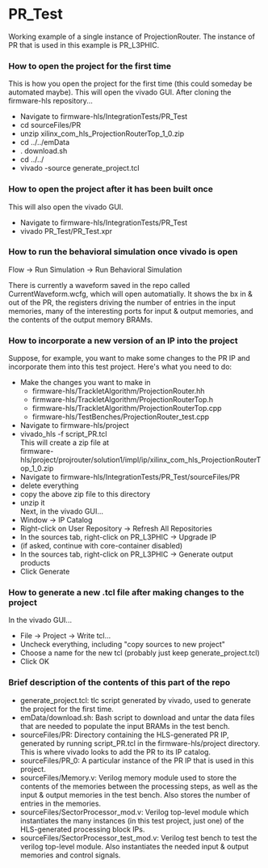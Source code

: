 # PR_Test

Working example of a single instance of ProjectionRouter. The instance of PR that is used in this example is PR_L3PHIC.

### How to open the project for the first time

This is how you open the project for the first time (this could someday be automated maybe). This will open the vivado GUI. After cloning the firmware-hls repository...

* Navigate to firmware-hls/IntegrationTests/PR_Test
* cd sourceFiles/PR
* unzip xilinx_com_hls_ProjectionRouterTop_1_0.zip
* cd ../../emData
* . download.sh
* cd ../../
* vivado -source generate_project.tcl

### How to open the project after it has been built once

This will also open the vivado GUI.

* Navigate to firmware-hls/IntegrationTests/PR_Test
* vivado PR_Test/PR_Test.xpr

### How to run the behavioral simulation once vivado is open

Flow -> Run Simulation -> Run Behavioral Simulation

There is currently a waveform saved in the repo called CurrentWaveform.wcfg, which will open automatially. It shows the bx in & out of the PR, the registers driving the number of entries in the input memories, many of the interesting ports for input & output memories, and the contents of the output memory BRAMs.

### How to incorporate a new version of an IP into the project

Suppose, for example, you want to make some changes to the PR IP and incorporate them into this test project. Here's what you need to do:

* Make the changes you want to make in
	* firmware-hls/TrackletAlgorithm/ProjectionRouter.hh
	* firmware-hls/TrackletAlgorithm/ProjectionRouterTop.h
	* firmware-hls/TrackletAlgorithm/ProjectionRouterTop.cpp
	* firmware-hls/TestBenches/ProjectionRouter_test.cpp
* Navigate to firmware-hls/project
* vivado_hls -f script_PR.tcl  
This will create a zip file at  
firmware-hls/project/projrouter/solution1/impl/ip/xilinx_com_hls_ProjectionRouterTop_1_0.zip
* Navigate to firmware-hls/IntegrationTests/PR_Test/sourceFiles/PR
* delete everything
* copy the above zip file to this directory
* unzip it  
Next, in the vivado GUI...
* Window -> IP Catalog
* Right-click on User Repository -> Refresh All Repositories
* In the sources tab, right-click on PR_L3PHIC -> Upgrade IP
* (if asked, continue with core-container disabled)
* In the sources tab, right-click on PR_L3PHIC -> Generate output products
* Click Generate

### How to generate a new .tcl file after making changes to the project

In the vivado GUI...  
* File -> Project -> Write tcl...
* Uncheck everything, including "copy sources to new project"
* Choose a name for the new tcl (probably just keep generate_project.tcl)
* Click OK

### Brief description of the contents of this part of the repo

* generate_project.tcl: tlc script generated by vivado, used to generate the project for the first time.
* emData/download.sh: Bash script to download and untar the data files that are needed to populate the input BRAMs in the test bench.
* sourceFiles/PR: Directory containing the HLS-generated PR IP, generated by running script_PR.tcl in the firmware-hls/project directory. This is where vivado looks to add the PR to its IP catalog.
* sourceFiles/PR_0: A particular instance of the PR IP that is used in this project.
* sourceFiles/Memory.v: Verilog memory module used to store the contents of the memories between the processing steps, as well as the input & output memories in the test bench. Also stores the number of entries in the memories.
* sourceFiles/SectorProcessor_mod.v: Verilog top-level module which instantiates the many instances (in this test project, just one) of the HLS-generated processing block IPs.
* sourceFiles/SectorProcessor_test_mod.v: Verilog test bench to test the verilog top-level module. Also instantiates the needed input & output memories and control signals.
